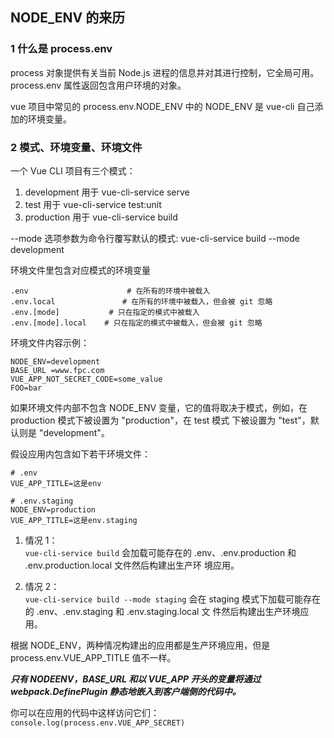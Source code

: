 ## NODE_ENV 的来历

### 1 什么是 process.env

process 对象提供有关当前 Node.js 进程的信息并对其进行控制，它全局可用。  
process.env 属性返回包含用户环境的对象。

vue 项目中常见的 process.env.NODE_ENV 中的 NODE_ENV 是 vue-cli 自己添加的环境变量。

### 2 模式、环境变量、环境文件

一个 Vue CLI 项目有三个模式：

1. development 用于 vue-cli-service serve
2. test 用于 vue-cli-service test:unit
3. production 用于 vue-cli-service build

--mode 选项参数为命令行覆写默认的模式: vue-cli-service build --mode development

环境文件里包含对应模式的环境变量

```
.env                      # 在所有的环境中被载入
.env.local               # 在所有的环境中被载入，但会被 git 忽略
.env.[mode]           # 只在指定的模式中被载入
.env.[mode].local    # 只在指定的模式中被载入，但会被 git 忽略
```

环境文件内容示例：

```
NODE_ENV=development
BASE_URL =www.fpc.com
VUE_APP_NOT_SECRET_CODE=some_value
FOO=bar
```

如果环境文件内部不包含 NODE_ENV 变量，它的值将取决于模式，例如，在 production 模式下被设置为 "production"，在 test 模式
下被设置为 "test"，默认则是 "development"。

假设应用内包含如下若干环境文件：

```
# .env
VUE_APP_TITLE=这是env

# .env.staging
NODE_ENV=production
VUE_APP_TITLE=这是env.staging
```

1. 情况 1：  
   `vue-cli-service build` 会加载可能存在的 .env、.env.production 和 .env.production.local 文件然后构建出生产环 境应用。

2. 情况 2：  
   `vue-cli-service build --mode staging` 会在 staging 模式下加载可能存在的 .env、.env.staging 和 .env.staging.local 文
   件然后构建出生产环境应用。

根据 NODE_ENV，两种情况构建出的应用都是生产环境应用，但是 process.env.VUE_APP_TITLE 值不一样。

**_只有 NODE*ENV，BASE_URL 和以 VUE_APP* 开头的变量将通过 webpack.DefinePlugin 静态地嵌入到客户端侧的代码中。_**

你可以在应用的代码中这样访问它们：`console.log(process.env.VUE_APP_SECRET)`

